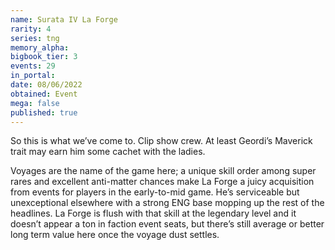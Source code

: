 ```yaml
---
name: Surata IV La Forge
rarity: 4
series: tng
memory_alpha:
bigbook_tier: 3
events: 29
in_portal:
date: 08/06/2022
obtained: Event
mega: false
published: true
---
```


So this is what we’ve come to. Clip show crew. At least Geordi’s Maverick trait may earn him some cachet with the ladies.

Voyages are the name of the game here; a unique skill order among super rares and excellent anti-matter chances make La Forge a juicy acquisition from events for players in the early-to-mid game. He’s serviceable but unexceptional elsewhere with a strong ENG base mopping up the rest of the headlines. La Forge is flush with that skill at the legendary level and it doesn’t appear a ton in faction event seats, but there’s still average or better long term value here once the voyage dust settles.
